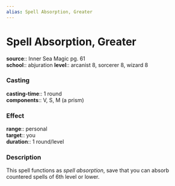 ```yaml
---
alias: Spell Absorption, Greater
---
```


# Spell Absorption, Greater 

**source**:: Inner Sea Magic pg. 61  
**school**:: abjuration
**level**:: arcanist 8, sorcerer 8, wizard 8

### Casting 

**casting-time**:: 1 round  
**components**:: V, S, M (a prism)

### Effect 

**range**:: personal  
**target**:: you  
**duration**:: 1 round/level

### Description 

This spell functions as *spell absorption*, save that you can absorb countered spells of 6th level or lower.
